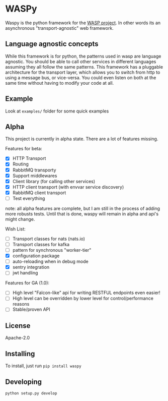 # WASPy

Waspy is the python framework for the [WASP project](https://github.com/wasp/wasp). 
    In other words its an asynchronous "transport-agnostic" web framework.

## Language agnostic concepts
While this framework is for python, the patterns used in wasp are language
agnostic. You should be able to call other services in different languages
assuming they all follow the same patterns. This framework has a pluggable
architecture for the transport layer, which allows you to switch from
http to using a message bus, or vice-versa. You could even listen on both
at the same time without having to modify your code at all.

## Example
Look at `examples/` folder for some quick examples

## Alpha
This project is currently in alpha state. 
There are a lot of features missing.

Features for beta:
- [x] HTTP Transport
- [x] Routing
- [x] RabbitMQ transporty
- [x] Support middlewares
- [x] Client library (for calling other services)
- [x] HTTP client transport (with envvar service discovery)
- [x] RabbitMQ client transport
- [ ] Test everything

note: all alpha features are complete, but I am still in the process of adding more robusts tests. Until that is done, waspy will remain in alpha and api's might change.
 
Wish List:
- [ ] Transport classes for nats (nats.io)
- [ ] Transport classes for kafka
- [ ] pattern for synchronous "worker-tier"
- [x] configuration package
- [ ] auto-reloading when in debug mode
- [x] sentry integration
- [ ] jwt handling

Features for GA (1.0):
- [ ] High level "Falcon-like" api for writing RESTFUL endpoints even easier!
- [ ] High level can be overridden by lower level for control/performance reasons
- [ ] Stable/proven API

## License
Apache-2.0

## Installing
To install, just run `pip install waspy`

## Developing
`python setup.py develop`
